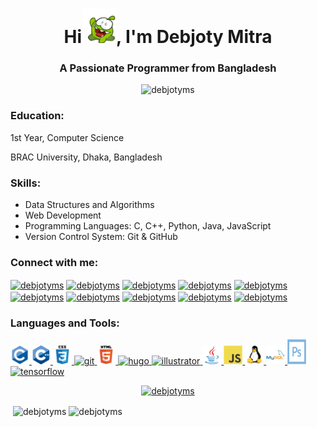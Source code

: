 <h1 align="center">Hi<img src="https://github.com/debjotyms/debjotyms/blob/main/hio.gif" height="55px" width="55px">, I'm Debjoty Mitra</h1>
<h3 align="center">A Passionate Programmer from Bangladesh</h3>

<p align="center"> <img src="https://komarev.com/ghpvc/?username=debjotyms&label=Profile%20views&color=0eb466&style=flat" alt="debjotyms" /> </p>

<h3 align="left">Education:</h3>
1st Year, Computer Science

BRAC University, Dhaka, Bangladesh

<h3 align="left">Skills:</h3>
<ul>
<li> Data Structures and Algorithms </li>
<li> Web Development </li>
<li> Programming Languages: C, C++, Python, Java, JavaScript</li>
<li> Version Control System: Git & GitHub </li>
</ul>
<h3 align="left">Connect with me:</h3>
<p align="left">
<a href="https://twitter.com/debjotyms" target="blank"><img align="center" src="https://raw.githubusercontent.com/rahuldkjain/github-profile-readme-generator/master/src/images/icons/Social/twitter.svg" alt="debjotyms" height="30" width="30" /></a>
<a href="https://linkedin.com/in/debjotyms" target="blank"><img align="center" src="https://raw.githubusercontent.com/rahuldkjain/github-profile-readme-generator/master/src/images/icons/Social/linked-in-alt.svg" alt="debjotyms" height="30" width="30" /></a>
<a href="https://kaggle.com/debjotyms" target="blank"><img align="center" src="https://raw.githubusercontent.com/rahuldkjain/github-profile-readme-generator/master/src/images/icons/Social/kaggle.svg" alt="debjotyms" height="30" width="30" /></a>
<a href="https://fb.com/debjotyms" target="blank"><img align="center" src="https://raw.githubusercontent.com/rahuldkjain/github-profile-readme-generator/master/src/images/icons/Social/facebook.svg" alt="debjotyms" height="30" width="30" /></a>
<a href="https://instagram.com/debjotyms" target="blank"><img align="center" src="https://raw.githubusercontent.com/rahuldkjain/github-profile-readme-generator/master/src/images/icons/Social/instagram.svg" alt="debjotyms" height="30" width="30" /></a>
<a href="https://www.hackerrank.com/debjotyms" target="blank"><img align="center" src="https://raw.githubusercontent.com/rahuldkjain/github-profile-readme-generator/master/src/images/icons/Social/hackerrank.svg" alt="debjotyms" height="30" width="30" /></a>
<a href="https://codeforces.com/profile/debjotyms" target="blank"><img align="center" src="https://raw.githubusercontent.com/rahuldkjain/github-profile-readme-generator/master/src/images/icons/Social/codeforces.svg" alt="debjotyms" height="30" width="30" /></a>
<a href="https://www.leetcode.com/debjotyms" target="blank"><img align="center" src="https://raw.githubusercontent.com/rahuldkjain/github-profile-readme-generator/master/src/images/icons/Social/leet-code.svg" alt="debjotyms" height="30" width="30" /></a>
<a href="https://auth.geeksforgeeks.org/user/debjotyms" target="blank"><img align="center" src="https://raw.githubusercontent.com/rahuldkjain/github-profile-readme-generator/master/src/images/icons/Social/geeks-for-geeks.svg" alt="debjotyms" height="30" width="30" /></a>
<a href="https://www.topcoder.com/members/debjotyms" target="blank"><img align="center" src="https://raw.githubusercontent.com/rahuldkjain/github-profile-readme-generator/master/src/images/icons/Social/topcoder.svg" alt="debjotyms" height="30" width="30" /></a>
</p>

<h3 align="left">Languages and Tools:</h3>
<p align="left"> <a href="https://www.cprogramming.com/" target="_blank" rel="noreferrer"> <img src="https://raw.githubusercontent.com/devicons/devicon/master/icons/c/c-original.svg" alt="c" width="30" height="30"/> </a> <a href="https://www.w3schools.com/cpp/" target="_blank" rel="noreferrer"> <img src="https://raw.githubusercontent.com/devicons/devicon/master/icons/cplusplus/cplusplus-original.svg" alt="cplusplus" width="30" height="30"/> </a> <a href="https://www.w3schools.com/css/" target="_blank" rel="noreferrer"> <img src="https://raw.githubusercontent.com/devicons/devicon/master/icons/css3/css3-original-wordmark.svg" alt="css3" width="30" height="30"/> </a> <a href="https://git-scm.com/" target="_blank" rel="noreferrer"> <img src="https://www.vectorlogo.zone/logos/git-scm/git-scm-icon.svg" alt="git" width="30" height="30"/> </a> <a href="https://www.w3.org/html/" target="_blank" rel="noreferrer"> <img src="https://raw.githubusercontent.com/devicons/devicon/master/icons/html5/html5-original-wordmark.svg" alt="html5" width="30" height="30"/> </a> <a href="https://gohugo.io/" target="_blank" rel="noreferrer"> <img src="https://api.iconify.design/logos-hugo.svg" alt="hugo" width="30" height="30"/> </a> <a href="https://www.adobe.com/in/products/illustrator.html" target="_blank" rel="noreferrer"> <img src="https://www.vectorlogo.zone/logos/adobe_illustrator/adobe_illustrator-icon.svg" alt="illustrator" width="30" height="30"/> </a> <a href="https://www.java.com" target="_blank" rel="noreferrer"> <img src="https://raw.githubusercontent.com/devicons/devicon/master/icons/java/java-original.svg" alt="java" width="30" height="30"/> </a> <a href="https://developer.mozilla.org/en-US/docs/Web/JavaScript" target="_blank" rel="noreferrer"> <img src="https://raw.githubusercontent.com/devicons/devicon/master/icons/javascript/javascript-original.svg" alt="javascript" width="30" height="30"/> </a> <a href="https://www.linux.org/" target="_blank" rel="noreferrer"> <img src="https://raw.githubusercontent.com/devicons/devicon/master/icons/linux/linux-original.svg" alt="linux" width="30" height="30"/> </a> <a href="https://www.mysql.com/" target="_blank" rel="noreferrer"> <img src="https://raw.githubusercontent.com/devicons/devicon/master/icons/mysql/mysql-original-wordmark.svg" alt="mysql" width="30" height="30"/> </a> <a href="https://www.photoshop.com/en" target="_blank" rel="noreferrer"> <img src="https://raw.githubusercontent.com/devicons/devicon/master/icons/photoshop/photoshop-line.svg" alt="photoshop" width="30" height="40"/> </a> <a href="https://www.tensorflow.org" target="_blank" rel="noreferrer"> <img src="https://www.vectorlogo.zone/logos/tensorflow/tensorflow-icon.svg" alt="tensorflow" width="30" height="30"/> </a> </p>



<p align="center"> <a href="https://twitter.com/debjotyms" target="blank"><img src="https://img.shields.io/twitter/follow/debjotyms?logo=twitter&style=for-the-badge" alt="debjotyms" /></a> </p>

<p>&nbsp;<img align="center" src="https://github-readme-stats.vercel.app/api?username=debjotyms&show_icons=true&theme=dark&locale=en" alt="debjotyms" />  <img align="center" src="https://github-readme-streak-stats.herokuapp.com/?user=debjotyms&theme=dark" alt="debjotyms" /></p>

